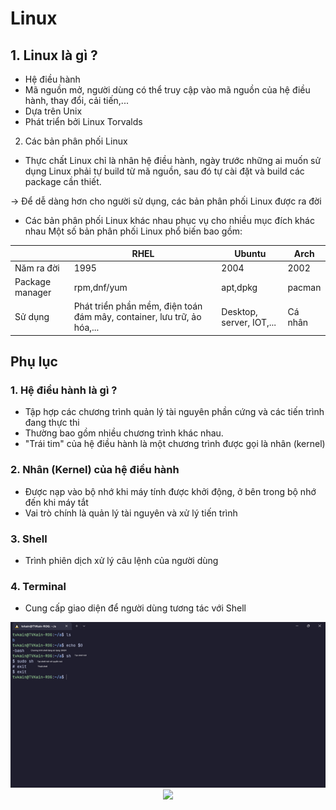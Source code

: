 
  

# Linux

## 1. Linux là gì ?
- Hệ điều hành
- Mã nguồn mở, người dùng có thể truy cập vào mã nguồn của hệ điều hành, thay đổi, cải tiến,...
- Dựa trên Unix
- Phát triển bởi Linux Torvalds
2. Các bản phân phối Linux
- Thực chất Linux chỉ là nhân hệ điều hành, ngày trước những ai muốn sử dụng Linux phải tự build từ mã nguồn, sau đó tự cài đặt và build các package cần thiết.

&#8594; Để dễ dàng hơn cho người sử dụng, các bản phân phối Linux được ra đời

- Các bản phân phối Linux khác nhau phục vụ cho nhiều mục đích khác nhau
Một số bản phân phối Linux phổ biến bao gồm:

<div align="center">

||RHEL|Ubuntu|Arch|
|---|------|-------|------|
|Năm ra đời|1995|2004|2002|
|Package manager|rpm,dnf/yum|apt,dpkg|pacman|
|Sử dụng|Phát triển phần mềm, điện toán đám mây, container, lưu trữ, ảo hóa,...|Desktop, server, IOT,...|Cá nhân

 
</div>

## Phụ lục

### 1. Hệ điều hành là gì ?
- Tập hợp các chương trình quản lý tài nguyên phần cứng và các tiến trình đang thực thi
- Thường bao gồm nhiều chương trình khác nhau.
- "Trái tim" của hệ điều hành là một chương trình được gọi là nhân (kernel)
### 2. Nhân (Kernel) của hệ điều hành
- Được nạp vào bộ nhớ khi máy tính được khởi động, ở bên trong bộ nhớ đến khi máy tắt
- Vai trò chính là quản lý tài nguyên và xử lý tiến trình
### 3. Shell
- Trình phiên dịch xử lý câu lệnh của người dùng 
### 4. Terminal
- Cung cấp giao diện để người dùng tương tác với Shell

<div align="center">
  <img src="./img/0-terminal.png" style="height: 80%;"/>

  <img src="https://eng.libretexts.org/@api/deki/files/55555/LinuxShell-1118x1054.png?revision=1" style="height: 80%;"/>
</div>



